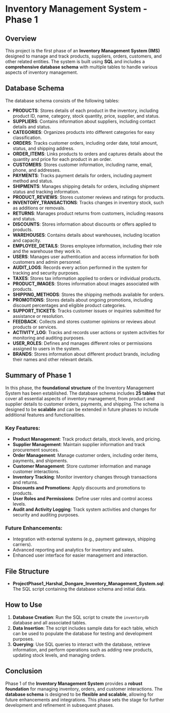 # Inventory Management System - Phase 1

## Overview
This project is the first phase of an **Inventory Management System (IMS)** designed to manage and track products, suppliers, orders, customers, and other related entities. The system is built using **SQL** and includes a **comprehensive database schema** with multiple tables to handle various aspects of inventory management.

## Database Schema
The database schema consists of the following tables:

- **PRODUCTS**: Stores details of each product in the inventory, including product ID, name, category, stock quantity, price, supplier, and status.
- **SUPPLIERS**: Contains information about suppliers, including contact details and status.
- **CATEGORIES**: Organizes products into different categories for easy classification.
- **ORDERS**: Tracks customer orders, including order date, total amount, status, and shipping address.
- **ORDER_ITEMS**: Links products to orders and captures details about the quantity and price for each product in an order.
- **CUSTOMERS**: Stores customer information, including name, email, phone, and addresses.
- **PAYMENTS**: Tracks payment details for orders, including payment method and status.
- **SHIPMENTS**: Manages shipping details for orders, including shipment status and tracking information.
- **PRODUCT_REVIEWS**: Stores customer reviews and ratings for products.
- **INVENTORY_TRANSACTIONS**: Tracks changes in inventory stock, such as additions or removals.
- **RETURNS**: Manages product returns from customers, including reasons and status.
- **DISCOUNTS**: Stores information about discounts or offers applied to products.
- **WAREHOUSES**: Contains details about warehouses, including location and capacity.
- **EMPLOYEE_DETAILS**: Stores employee information, including their role and the warehouse they work in.
- **USERS**: Manages user authentication and access information for both customers and admin personnel.
- **AUDIT_LOGS**: Records every action performed in the system for tracking and security purposes.
- **TAXES**: Stores tax information applied to orders or individual products.
- **PRODUCT_IMAGES**: Stores information about images associated with products.
- **SHIPPING_METHODS**: Stores the shipping methods available for orders.
- **PROMOTIONS**: Stores details about ongoing promotions, including discount percentages and eligible product categories.
- **SUPPORT_TICKETS**: Tracks customer issues or inquiries submitted for assistance or resolution.
- **FEEDBACK**: Collects and stores customer opinions or reviews about products or services.
- **ACTIVITY_LOG**: Tracks and records user actions or system activities for monitoring and auditing purposes.
- **USER_ROLES**: Defines and manages different roles or permissions assigned to users in the system.
- **BRANDS**: Stores information about different product brands, including their names and other relevant details.

## Summary of Phase 1
In this phase, the **foundational structure** of the Inventory Management System has been established. The database schema includes **25 tables** that cover all essential aspects of inventory management, from product and supplier details to customer orders, payments, and shipping. The schema is designed to be **scalable** and can be extended in future phases to include additional features and functionalities.

### Key Features:
- **Product Management**: Track product details, stock levels, and pricing.
- **Supplier Management**: Maintain supplier information and track procurement sources.
- **Order Management**: Manage customer orders, including order items, payments, and shipments.
- **Customer Management**: Store customer information and manage customer interactions.
- **Inventory Tracking**: Monitor inventory changes through transactions and returns.
- **Discounts and Promotions**: Apply discounts and promotions to products.
- **User Roles and Permissions**: Define user roles and control access levels.
- **Audit and Activity Logging**: Track system activities and changes for security and auditing purposes.

### Future Enhancements:
- Integration with external systems (e.g., payment gateways, shipping carriers).
- Advanced reporting and analytics for inventory and sales.
- Enhanced user interface for easier management and interaction.

## File Structure
- **ProjectPhase1_Harshal_Dongare_Inventory_Management_System.sql**: The SQL script containing the database schema and initial data.

## How to Use
1. **Database Creation**: Run the SQL script to create the `inventorydb` database and all associated tables.
2. **Data Insertion**: The script includes sample data for each table, which can be used to populate the database for testing and development purposes.
3. **Querying**: Use SQL queries to interact with the database, retrieve information, and perform operations such as adding new products, updating stock levels, and managing orders.

## Conclusion
Phase 1 of the **Inventory Management System** provides a **robust foundation** for managing inventory, orders, and customer interactions. The **database schema** is designed to be **flexible and scalable**, allowing for future enhancements and integrations. This phase sets the stage for further development and refinement in subsequent phases.
